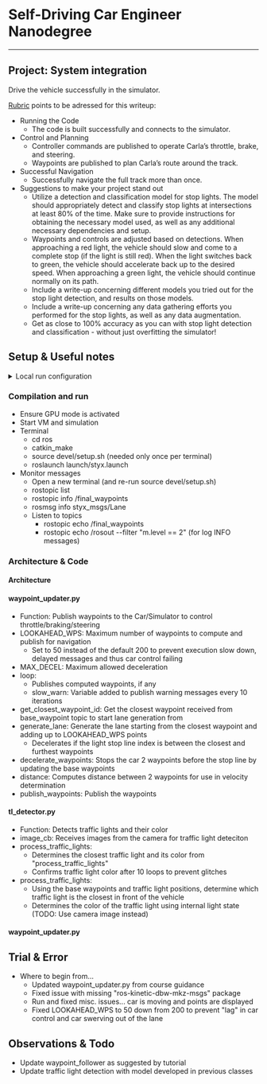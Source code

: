 # Self-Driving Car Engineer Nanodegree

---

## Project: **System integration** 

Drive the vehicle successfully in the simulator.

[Rubric](https://review.udacity.com/#!/rubrics/3058/view) points to be adressed for this writeup:
* Running the Code
  * The code is built successfully and connects to the simulator.
* Control and Planning
  * Controller commands are published to operate Carla’s throttle, brake, and steering.
  * Waypoints are published to plan Carla’s route around the track.
* Successful Navigation
  * Successfully navigate the full track more than once.
* Suggestions to make your project stand out
  * Utilize a detection and classification model for stop lights. The model should appropriately detect and classify stop lights at intersections at least 80% of the time. Make sure to provide instructions for obtaining the necessary model used, as well as any additional necessary dependencies and setup.
  * Waypoints and controls are adjusted based on detections. When approaching a red light, the vehicle should slow and come to a complete stop (if the light is still red). When the light switches back to green, the vehicle should accelerate back up to the desired speed. When approaching a green light, the vehicle should continue normally on its path.
  * Include a write-up concerning different models you tried out for the stop light detection, and results on those models.
  * Include a write-up concerning any data gathering efforts you performed for the stop lights, as well as any data augmentation.
  * Get as close to 100% accuracy as you can with stop light detection and classification - without just overfitting the simulator!

[//]: # (Image References)

[image1]: ./someimage.png "Some image..."

## Setup & Useful notes

<details>
  <summary>Local run configuration</summary>
 
   ### Workspace configuration
 
Note: Skip this part if using online workspace, but be sure to activate GPU mode, else catkin_make will not work

 #### Environment variables
 * Before we begin using ROS in a terminal, ensure that all of the environment variables are present.
   * Source the setup script provided by ROS: source /opt/ros/kinetic/setup.bash (or /home/workspace/ros_setup.sh)
 #### Project Python requirements
 * cd /home/workspace/CarND-Capstone
 * pip install -r requirements.txt 

 #### Project ROS requirements
 * Install missing dependency
   * rosdep check styx   
     * ... does not work
   * apt-get update
   * apt-get install ros-kinetic-dbw-mkz-msgs
     * E: Failed to fetch http://packages.ros.org/ros/ubuntu/pool/main/r/ros-kinetic-dbw-mkz-msgs/ros-kinetic-dbw-mkz-msgs_1.2.3-1xenial-20191214-055208+0000_amd64.deb  404  Not Found [IP: 64.50.236.52 80]"
   * To fix IP issue, added ROS package server (as per recommended here: https://stackoverflow.com/questions/61460527/how-can-solve-the-ros-installation-error-on-ubuntu)
     * sudo sh -c 'echo "deb http://packages.ros.org/ros/ubuntu $(lsb_release -sc) main" > /etc/apt/sources.list.d/ros-latest.list'
     * sudo apt-key adv --keyserver 'hkp://keyserver.ubuntu.com:80' --recv-key C1CF6E31E6BADE8868B172B4F42ED6FBAB17C654
     * sudo apt update (apt-get update)
   * Run install again, with new package repository:
     * apt-get install ros-kinetic-dbw-mkz-msgs
   * Install catkin_tools package to use catkin_build
     * sudo apt-get install python-catkin-tools
   * Source ROS comands
     * source ~/../opt/ros/kinetic/setup.bash
   * rosdep check styx
   * rosdep install -i styx 
   * rosdep check styx
   * cd ros
   * catkin_make
   * source devel/setup.sh
   * roslaunch launch/styx.launch
</details>

### Compilation and run

* Ensure GPU mode is activated
* Start VM and simulation
* Terminal
  * cd ros
  * catkin_make
  * source devel/setup.sh (needed only once per terminal)
  * roslaunch launch/styx.launch
* Monitor messages
  * Open a new terminal (and re-run source devel/setup.sh)
  * rostopic list
  * rostopic info /final_waypoints
  * rosmsg info styx_msgs/Lane
  * Listen to topics
    * rostopic echo /final_waypoints
    * rostopic echo /rosout --filter "m.level == 2" (for log INFO messages)

### Architecture & Code

#### Architecture 


#### waypoint_updater.py
* Function: Publish waypoints to the Car/Simulator to control throttle/braking/steering
* LOOKAHEAD_WPS: Maximum number of waypoints to compute and publish for navigation
  * Set to 50 instead of the default 200 to prevent execution slow down, delayed messages and thus car control failing
* MAX_DECEL: Maximum allowed deceleration
* loop:
  * Publishes computed waypoints, if any
  * slow_warn: Variable added to publish warning messages every 10 iterations
* get_closest_waypoint_id: Get the closest waypoint received from base_waypoint topic to start lane generation from
* generate_lane: Generate the lane starting from the closest waypoint and adding up to LOOKAHEAD_WPS points
  * Decelerates if the light stop line index is between the closest and furthest waypoints 
* decelerate_waypoints: Stops the car 2 waypoints before the stop line by updating the base waypoints
* distance: Computes distance between 2 waypoints for use in velocity determination
* publish_waypoints: Publish the waypoints
#### tl_detector.py
* Function: Detects traffic lights and their color
* image_cb: Receives images from the camera for traffic light deteciton
* process_traffic_lights: 
  * Determines the closest traffic light and its color from "process_traffic_lights"
  * Confirms traffic light color after 10 loops to prevent glitches
* process_traffic_lights: 
  * Using the base waypoints and traffic light positions, determine which traffic light is the closest in front of the vehicle 
  * Determines the color of the traffic light using internal light state (TODO: Use camera image instead)
#### waypoint_updater.py

## Trial & Error

* Where to begin from...
  * Updated waypoint_updater.py from course guidance
  * Fixed issue with missing "ros-kinetic-dbw-mkz-msgs" package
  * Run and fixed misc. issues... car is moving and points are displayed 
  * Fixed LOOKAHEAD_WPS to 50 down from 200 to prevent "lag" in car control and car swerving out of the lane

## Observations & Todo
* Update waypoint_follower as suggested by tutorial
* Update traffic light detection with model developed in previous classes
